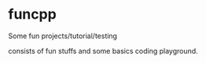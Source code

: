 # funcpp
Some fun projects/tutorial/testing

consists of fun stuffs and some basics coding playground.